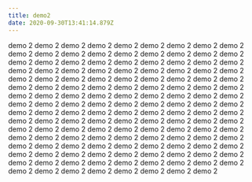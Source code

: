 ```yaml
---
title: demo2
date: 2020-09-30T13:41:14.879Z
---
```

 demo 2 demo 2 demo 2 demo 2 demo 2 demo 2 demo 2 demo 2 demo 2 demo 2 demo 2 demo 2 demo 2 demo 2 demo 2 demo 2 demo 2 demo 2 demo 2 demo 2 demo 2 demo 2 demo 2 demo 2 demo 2 demo 2 demo 2 demo 2 demo 2 demo 2 demo 2 demo 2 demo 2 demo 2 demo 2 demo 2 demo 2 demo 2 demo 2 demo 2 demo 2 demo 2 demo 2 demo 2 demo 2 demo 2 demo 2 demo 2 demo 2 demo 2 demo 2 demo 2 demo 2 demo 2 demo 2 demo 2 demo 2 demo 2 demo 2 demo 2 demo 2 demo 2 demo 2 demo 2 demo 2 demo 2 demo 2 demo 2 demo 2 demo 2 demo 2 demo 2 demo 2 demo 2 demo 2 demo 2 demo 2 demo 2 demo 2 demo 2 demo 2 demo 2 demo 2 demo 2 demo 2 demo 2 demo 2 demo 2 demo 2 demo 2 demo 2 demo 2 demo 2 demo 2 demo 2 demo 2 demo 2 demo 2 demo 2 demo 2 demo 2 demo 2 demo 2 demo 2 demo 2 demo 2 demo 2 demo 2 demo 2 demo 2 demo 2 demo 2 demo 2 demo 2 demo 2 demo 2 demo 2 demo 2 demo 2 demo 2 demo 2 demo 2 demo 2 demo 2 demo 2 demo 2 demo 2 demo 2 demo 2 demo 2 demo 2 demo 2 demo 2 demo 2 demo 2 demo 2 demo 2 demo 2 demo 2 demo 2 demo 2 demo 2 demo 2